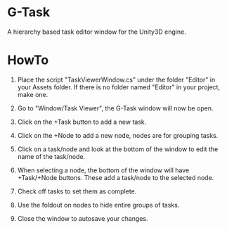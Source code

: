 G-Task
======

A hierarchy based task editor window for the Unity3D engine.

HowTo
======
1. Place the script "TaskViewerWindow.cs" under the folder "Editor" in your Assets folder. 
   If there is no folder named "Editor" in your project, make one.

2. Go to "Window/Task Viewer", the G-Task window will now be open.

3. Click on the +Task button to add a new task.

4. Click on the +Node to add a new node, nodes are for grouping tasks.

5. Click on a task/node and look at the bottom of the window to edit the name of the task/node.

6. When selecting a node, the bottom of the window will have +Task/+Node buttons. 
   These add a task/node to the selected node.

7. Check off tasks to set them as complete.

8. Use the foldout on nodes to hide entire groups of tasks.

9. Close the window to autosave your changes.
